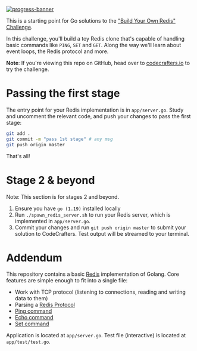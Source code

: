 [![progress-banner](https://backend.codecrafters.io/progress/redis/b83ba1b0-06cb-458a-b885-a5bf565f9c28)](https://app.codecrafters.io/users/codecrafters-bot?r=2qF)

This is a starting point for Go solutions to the
["Build Your Own Redis" Challenge](https://codecrafters.io/challenges/redis).

In this challenge, you'll build a toy Redis clone that's capable of handling
basic commands like `PING`, `SET` and `GET`. Along the way we'll learn about
event loops, the Redis protocol and more.

**Note**: If you're viewing this repo on GitHub, head over to
[codecrafters.io](https://codecrafters.io) to try the challenge.

# Passing the first stage

The entry point for your Redis implementation is in `app/server.go`. Study and
uncomment the relevant code, and push your changes to pass the first stage:

```sh
git add .
git commit -m "pass 1st stage" # any msg
git push origin master
```

That's all!

# Stage 2 & beyond

Note: This section is for stages 2 and beyond.

1. Ensure you have `go (1.19)` installed locally
1. Run `./spawn_redis_server.sh` to run your Redis server, which is implemented
   in `app/server.go`.
1. Commit your changes and run `git push origin master` to submit your solution
   to CodeCrafters. Test output will be streamed to your terminal.

# Addendum

This repository contains a basic [Redis](https://redis.io) implementation of Golang. Core features are simple enough to fit into a single file:

- Work with TCP protocol (listening to connections, reading and writing data to them)
- Parsing a [Redis Protocol](https://redis.io/docs/latest/develop/reference/protocol-spec/)
- [Ping command](https://redis.io/commands/ping/)
- [Echo command](https://redis.io/docs/latest/commands/echo/)
- [Set  command](https://redis.io/commands/set/)

Application is located at `app/server.go`. Test file (interactive) is located at `app/test/test.go`.